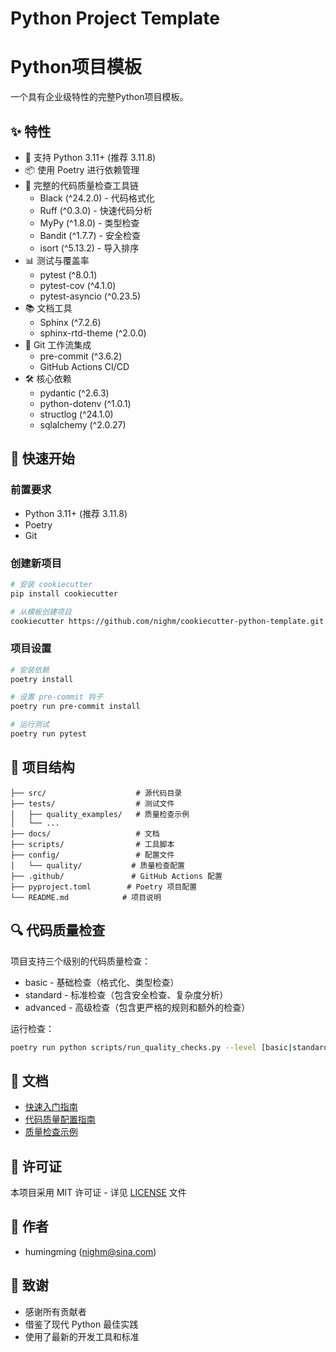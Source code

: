 # Python Project Template
# Python项目模板

一个具有企业级特性的完整Python项目模板。

## ✨ 特性

* 🐍 支持 Python 3.11+ (推荐 3.11.8)
* 📦 使用 Poetry 进行依赖管理
* 🚀 完整的代码质量检查工具链
  - Black (^24.2.0) - 代码格式化
  - Ruff (^0.3.0) - 快速代码分析
  - MyPy (^1.8.0) - 类型检查
  - Bandit (^1.7.7) - 安全检查
  - isort (^5.13.2) - 导入排序
* 📊 测试与覆盖率
  - pytest (^8.0.1)
  - pytest-cov (^4.1.0)
  - pytest-asyncio (^0.23.5)
* 📚 文档工具
  - Sphinx (^7.2.6)
  - sphinx-rtd-theme (^2.0.0)
* 🔄 Git 工作流集成
  - pre-commit (^3.6.2)
  - GitHub Actions CI/CD
* 🛠️ 核心依赖
  - pydantic (^2.6.3)
  - python-dotenv (^1.0.1)
  - structlog (^24.1.0)
  - sqlalchemy (^2.0.27)

## 🚀 快速开始

### 前置要求

* Python 3.11+ (推荐 3.11.8)
* Poetry
* Git

### 创建新项目

```bash
# 安装 cookiecutter
pip install cookiecutter

# 从模板创建项目
cookiecutter https://github.com/nighm/cookiecutter-python-template.git
```

### 项目设置

```bash
# 安装依赖
poetry install

# 设置 pre-commit 钩子
poetry run pre-commit install

# 运行测试
poetry run pytest
```

## 📁 项目结构

```
├── src/                    # 源代码目录
├── tests/                  # 测试文件
│   ├── quality_examples/   # 质量检查示例
│   └── ...
├── docs/                   # 文档
├── scripts/                # 工具脚本
├── config/                 # 配置文件
│   └── quality/           # 质量检查配置
├── .github/               # GitHub Actions 配置
├── pyproject.toml        # Poetry 项目配置
└── README.md            # 项目说明
```

## 🔍 代码质量检查

项目支持三个级别的代码质量检查：

* basic - 基础检查（格式化、类型检查）
* standard - 标准检查（包含安全检查、复杂度分析）
* advanced - 高级检查（包含更严格的规则和额外的检查）

运行检查：

```bash
poetry run python scripts/run_quality_checks.py --level [basic|standard|advanced]
```

## 📖 文档

* [快速入门指南](./docs/quick_start.md)
* [代码质量配置指南](./docs/code_quality_config.md)
* [质量检查示例](./docs/quality_examples.md)

## 📄 许可证

本项目采用 MIT 许可证 - 详见 [LICENSE](./LICENSE) 文件

## 👥 作者

* humingming (nighm@sina.com)

## 🙏 致谢

* 感谢所有贡献者
* 借鉴了现代 Python 最佳实践
* 使用了最新的开发工具和标准

